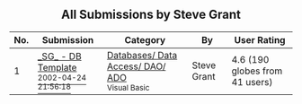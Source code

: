 ﻿<div align="center">

## All Submissions by Steve Grant

</div>

No.  | Submission | Category | By   | User Rating
---- | ---------- | -------- | ---- | -----------
1 | [\_SG\_ \- DB Template<br /><sup>2002-04-24 21:56:18</sup>](https://github.com/Planet-Source-Code/steve-grant-sg-db-template__1-9487) | [Databases/ Data Access/ DAO/ ADO<br /><sup>Visual Basic</sup>](../ByCategory/databases-data-access-dao-ado__1-6.md) | Steve Grant | 4.6 (190 globes from 41 users)
